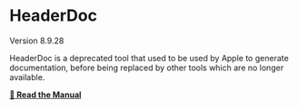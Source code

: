 # HeaderDoc

Version 8.9.28

HeaderDoc is a deprecated tool that used to be used by Apple to generate documentation, before being replaced by other tools which are no longer available.

**<a href="https://developer.apple.com/library/archive/documentation/DeveloperTools/Conceptual/HeaderDoc/intro/intro.html#//apple_ref/doc/uid/TP40001215-CH345-SW1">📖 Read the Manual</a>**